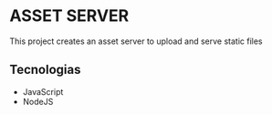 # ASSET SERVER

This project creates an asset server to upload and serve static files

## Tecnologias

- JavaScript
- NodeJS